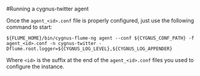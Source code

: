 #Running a cygnus-twitter agent

Once the `agent_<id>.conf` file is properly configured, just use the following command to start:

    ${FLUME_HOME}/bin/cygnus-flume-ng agent --conf ${CYGNUS_CONF_PATH} -f agent_<id>.conf -n cygnus-twitter -Dflume.root.logger=${CYGNUS_LOG_LEVEL},${CYGNUS_LOG_APPENDER}
    
Where `<id>` is the suffix at the end of the `agent_<id>.conf` files you used to configure the instance.